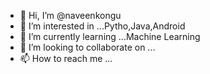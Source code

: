 - 👋 Hi, I’m @naveenkongu
- 👀 I’m interested in ...Pytho,Java,Android
- 🌱 I’m currently learning ...Machine Learning
- 💞️ I’m looking to collaborate on ...
- 📫 How to reach me ...

<!---
naveenkongu/naveenkongu is a ✨ special ✨ repository because its `README.md` (this file) appears on your GitHub profile.
You can click the Preview link to take a look at your changes.
--->
